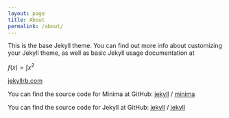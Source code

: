 ```yaml
---
layout: page
title: About
permalink: /about/
---
```


This is the base Jekyll theme. You can find out more info about customizing your Jekyll theme, as well as basic Jekyll usage documentation at 


$f(x)=\int{x^2}$

[jekyllrb.com](https://jekyllrb.com/)

You can find the source code for Minima at GitHub:
[jekyll][jekyll-organization] /
[minima](https://github.com/jekyll/minima)

You can find the source code for Jekyll at GitHub:
[jekyll][jekyll-organization] /
[jekyll](https://github.com/jekyll/jekyll)


[jekyll-organization]: https://github.com/jekyll
